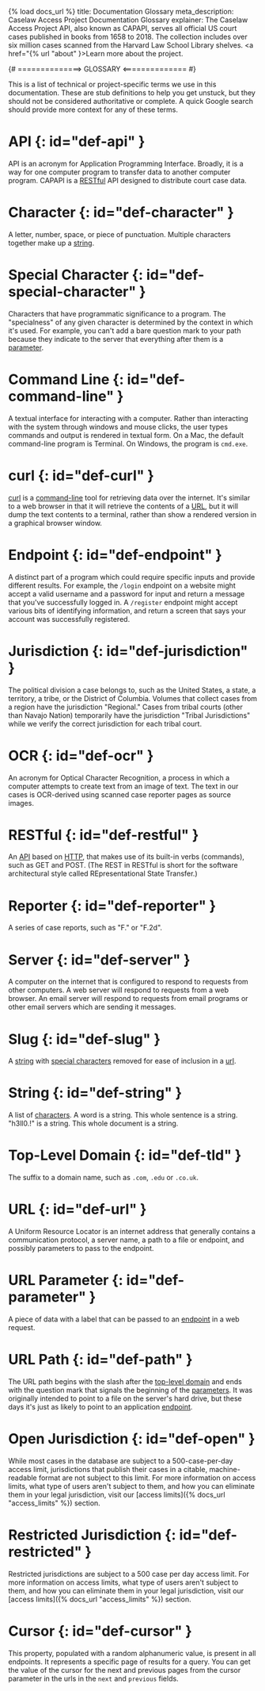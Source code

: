 {% load docs_url %}
title: Documentation Glossary
meta_description: Caselaw Access Project Documentation Glossary
explainer: The Caselaw Access Project API, also known as CAPAPI, serves all official US court cases published in books from 1658 to 2018. The collection includes over six million cases scanned from the Harvard Law School Library shelves. <a href="{% url "about" }>Learn more about the project</a>.

{# ==============> GLOSSARY <============== #}
  
This is a list of technical or project-specific terms we use in this documentation. These are stub definitions to help
you get unstuck, but they should not be considered authoritative or complete. A quick Google search should provide more
context for any of these terms.

# API {: id="def-api" }
API is an acronym for Application Programming Interface. Broadly, it is a way for one computer program to transfer
data to another computer program. CAPAPI is a [RESTful](#def-restful) API designed to distribute court case data.


# Character {: id="def-character" }
A letter, number, space, or piece of punctuation. Multiple characters together make up a [string](#def-string).
  
  
# Special Character {: id="def-special-character" }
Characters that have programmatic significance to a program. The "specialness" of any given
character is determined by the context in which it's used. For example, you can't add a bare question mark to your path
because they indicate to the server that everything after them is a [parameter](#def-parameter).


# Command Line {: id="def-command-line" }
A textual interface for interacting with a computer. Rather than interacting with the system through windows
 and mouse clicks, the user types commands and output is rendered in textual form. On a Mac, the default command-line
 program is Terminal. On Windows, the program is `cmd.exe`.


# curl {: id="def-curl" }
[curl](https://curl.haxx.se/) is a [command-line](#def-command-line) tool for retrieving data over the
internet. It's similar to a web browser in that it will retrieve the contents of a [URL](#def-url), but it will dump the
 text contents to a terminal, rather than show a rendered version in a graphical browser window.
  
  
# Endpoint {: id="def-endpoint" }
A distinct part of a program which could require specific inputs and provide
different results. For example, the `/login` endpoint on a website might accept a valid username and a password for
input and return a message that you've successfully logged in. A `/register` endpoint might accept various bits of
identifying information, and return a screen that says your account was successfully registered.
  

# Jurisdiction {: id="def-jurisdiction" }
The political division a case belongs to, such as the United States, a state, a
territory, a tribe, or the District of Columbia. Volumes that collect cases from a region have the jurisdiction
"Regional." Cases from tribal courts (other than Navajo Nation) temporarily have the jurisdiction "Tribal Jurisdictions"
while we verify the correct jurisdiction for each tribal court.


# OCR {: id="def-ocr" }
An acronym for Optical Character Recognition, a process in which a computer attempts to create text from an image of text.
The text in our cases is OCR-derived using scanned case reporter pages as source images.


# RESTful {: id="def-restful" }
An [API](#def-api) based on [HTTP](https://en.wikipedia.org/wiki/Hypertext_Transfer_Protocol), that makes use
of its built-in verbs (commands), such as GET and POST. (The REST in RESTful is short for the software architectural
style called REpresentational State Transfer.)


# Reporter {: id="def-reporter" }
A series of case reports, such as "F." or "F.2d".


# Server {: id="def-server" }
A computer on the internet that is configured to respond to requests from other computers. A web
server will respond to requests from a web browser. An email server will respond to requests from email programs or
other email servers which are sending it messages.


# Slug {: id="def-slug" }
A [string](#def-string) with [special characters](#def-special-character) removed for ease of inclusion in a
[url](#def-url).


# String {: id="def-string" }
A list of [characters](#def-character). A word is a
string. This whole sentence is a string. "h3ll0.!" is a string. This whole document is a string.


# Top-Level Domain {: id="def-tld" }
The suffix to a domain name, such as `.com`, `.edu` or `.co.uk`.


# URL {: id="def-url" }
A Uniform Resource Locator is an internet address that generally contains a communication protocol, a server
name, a path to a file or endpoint, and possibly parameters to pass to the endpoint.


# URL Parameter {: id="def-parameter" }
A piece of data with a label that can be passed to an [endpoint](#def-endpoint) in a web request.


# URL Path {: id="def-path" }
The URL path begins with the slash after the [top-level domain](#def-tld) and ends with the question mark that signals
 the beginning of the [parameters](#def-parameter). It was originally intended to point to a file on the server's hard 
 drive, but these days it's just as likely to point to an application [endpoint](#def-endpoint).


# Open Jurisdiction {: id="def-open" }
While most cases in the database are subject to a 500-case-per-day access limit, jurisdictions that publish their
cases in a citable, machine-readable format are not subject to this limit. 
For more information on access limits, what type of users aren't subject to them, and how you can eliminate them in your
legal jurisdiction, visit our [access limits]({% docs_url "access_limits" %}) section.


# Restricted Jurisdiction {: id="def-restricted" }
Restricted jurisdictions are subject to a 500 case per day access limit.
For more information on access limits, what type of users aren't subject to them, and how you can eliminate them in your
legal jurisdiction, visit our [access limits]({% docs_url "access_limits" %}) section.


# Cursor {: id="def-cursor" }
This property, populated with a random alphanumeric value, is present in all endpoints. It represents a specific page
of results for a query. You can get the value of the cursor for the next and previous pages from the cursor parameter in
the urls in the `next` and `previous` fields.
